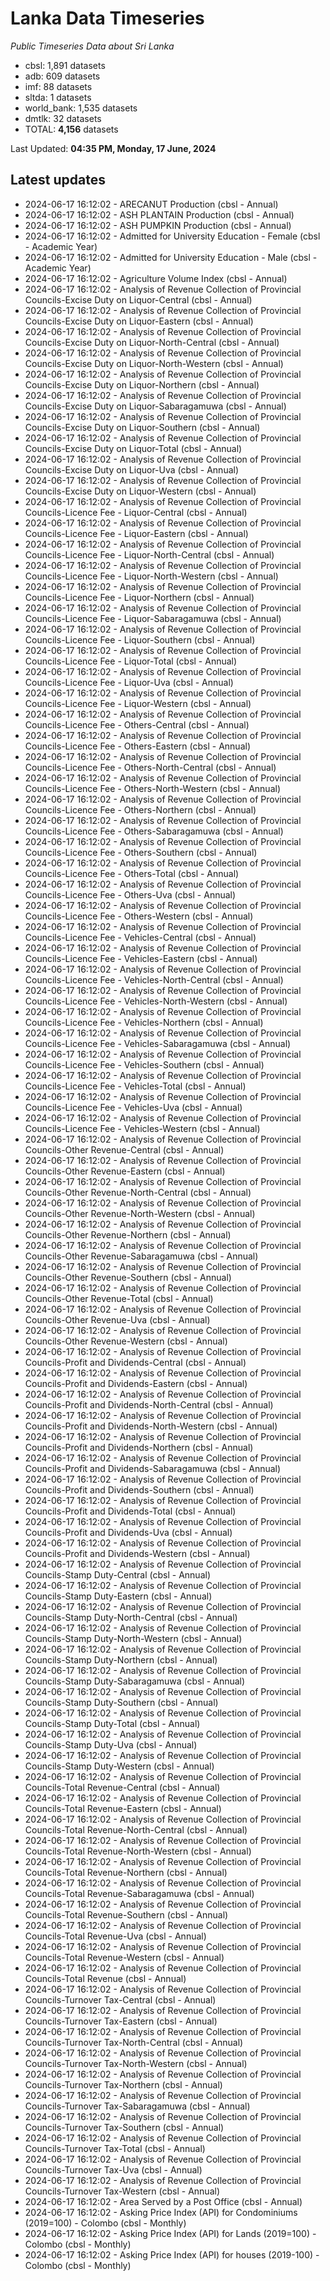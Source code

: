 # Lanka Data Timeseries
*Public Timeseries Data about Sri Lanka*

* cbsl: 1,891 datasets
* adb: 609 datasets
* imf: 88 datasets
* sltda: 1 datasets
* world_bank: 1,535 datasets
* dmtlk: 32 datasets
* TOTAL: **4,156** datasets

Last Updated: **04:35 PM, Monday, 17 June, 2024**

## Latest updates

* 2024-06-17 16:12:02 - ARECANUT Production (cbsl - Annual)
* 2024-06-17 16:12:02 - ASH PLANTAIN Production (cbsl - Annual)
* 2024-06-17 16:12:02 - ASH PUMPKIN Production (cbsl - Annual)
* 2024-06-17 16:12:02 - Admitted for University Education - Female (cbsl - Academic Year)
* 2024-06-17 16:12:02 - Admitted for University Education - Male (cbsl - Academic Year)
* 2024-06-17 16:12:02 - Agriculture Volume Index (cbsl - Annual)
* 2024-06-17 16:12:02 - Analysis of Revenue Collection of Provincial Councils-Excise Duty on Liquor-Central (cbsl - Annual)
* 2024-06-17 16:12:02 - Analysis of Revenue Collection of Provincial Councils-Excise Duty on Liquor-Eastern (cbsl - Annual)
* 2024-06-17 16:12:02 - Analysis of Revenue Collection of Provincial Councils-Excise Duty on Liquor-North-Central (cbsl - Annual)
* 2024-06-17 16:12:02 - Analysis of Revenue Collection of Provincial Councils-Excise Duty on Liquor-North-Western (cbsl - Annual)
* 2024-06-17 16:12:02 - Analysis of Revenue Collection of Provincial Councils-Excise Duty on Liquor-Northern (cbsl - Annual)
* 2024-06-17 16:12:02 - Analysis of Revenue Collection of Provincial Councils-Excise Duty on Liquor-Sabaragamuwa (cbsl - Annual)
* 2024-06-17 16:12:02 - Analysis of Revenue Collection of Provincial Councils-Excise Duty on Liquor-Southern (cbsl - Annual)
* 2024-06-17 16:12:02 - Analysis of Revenue Collection of Provincial Councils-Excise Duty on Liquor-Total (cbsl - Annual)
* 2024-06-17 16:12:02 - Analysis of Revenue Collection of Provincial Councils-Excise Duty on Liquor-Uva (cbsl - Annual)
* 2024-06-17 16:12:02 - Analysis of Revenue Collection of Provincial Councils-Excise Duty on Liquor-Western (cbsl - Annual)
* 2024-06-17 16:12:02 - Analysis of Revenue Collection of Provincial Councils-Licence Fee - Liquor-Central (cbsl - Annual)
* 2024-06-17 16:12:02 - Analysis of Revenue Collection of Provincial Councils-Licence Fee - Liquor-Eastern (cbsl - Annual)
* 2024-06-17 16:12:02 - Analysis of Revenue Collection of Provincial Councils-Licence Fee - Liquor-North-Central (cbsl - Annual)
* 2024-06-17 16:12:02 - Analysis of Revenue Collection of Provincial Councils-Licence Fee - Liquor-North-Western (cbsl - Annual)
* 2024-06-17 16:12:02 - Analysis of Revenue Collection of Provincial Councils-Licence Fee - Liquor-Northern (cbsl - Annual)
* 2024-06-17 16:12:02 - Analysis of Revenue Collection of Provincial Councils-Licence Fee - Liquor-Sabaragamuwa (cbsl - Annual)
* 2024-06-17 16:12:02 - Analysis of Revenue Collection of Provincial Councils-Licence Fee - Liquor-Southern (cbsl - Annual)
* 2024-06-17 16:12:02 - Analysis of Revenue Collection of Provincial Councils-Licence Fee - Liquor-Total (cbsl - Annual)
* 2024-06-17 16:12:02 - Analysis of Revenue Collection of Provincial Councils-Licence Fee - Liquor-Uva (cbsl - Annual)
* 2024-06-17 16:12:02 - Analysis of Revenue Collection of Provincial Councils-Licence Fee - Liquor-Western (cbsl - Annual)
* 2024-06-17 16:12:02 - Analysis of Revenue Collection of Provincial Councils-Licence Fee - Others-Central (cbsl - Annual)
* 2024-06-17 16:12:02 - Analysis of Revenue Collection of Provincial Councils-Licence Fee - Others-Eastern (cbsl - Annual)
* 2024-06-17 16:12:02 - Analysis of Revenue Collection of Provincial Councils-Licence Fee - Others-North-Central (cbsl - Annual)
* 2024-06-17 16:12:02 - Analysis of Revenue Collection of Provincial Councils-Licence Fee - Others-North-Western (cbsl - Annual)
* 2024-06-17 16:12:02 - Analysis of Revenue Collection of Provincial Councils-Licence Fee - Others-Northern (cbsl - Annual)
* 2024-06-17 16:12:02 - Analysis of Revenue Collection of Provincial Councils-Licence Fee - Others-Sabaragamuwa (cbsl - Annual)
* 2024-06-17 16:12:02 - Analysis of Revenue Collection of Provincial Councils-Licence Fee - Others-Southern (cbsl - Annual)
* 2024-06-17 16:12:02 - Analysis of Revenue Collection of Provincial Councils-Licence Fee - Others-Total (cbsl - Annual)
* 2024-06-17 16:12:02 - Analysis of Revenue Collection of Provincial Councils-Licence Fee - Others-Uva (cbsl - Annual)
* 2024-06-17 16:12:02 - Analysis of Revenue Collection of Provincial Councils-Licence Fee - Others-Western (cbsl - Annual)
* 2024-06-17 16:12:02 - Analysis of Revenue Collection of Provincial Councils-Licence Fee - Vehicles-Central (cbsl - Annual)
* 2024-06-17 16:12:02 - Analysis of Revenue Collection of Provincial Councils-Licence Fee - Vehicles-Eastern (cbsl - Annual)
* 2024-06-17 16:12:02 - Analysis of Revenue Collection of Provincial Councils-Licence Fee - Vehicles-North-Central (cbsl - Annual)
* 2024-06-17 16:12:02 - Analysis of Revenue Collection of Provincial Councils-Licence Fee - Vehicles-North-Western (cbsl - Annual)
* 2024-06-17 16:12:02 - Analysis of Revenue Collection of Provincial Councils-Licence Fee - Vehicles-Northern (cbsl - Annual)
* 2024-06-17 16:12:02 - Analysis of Revenue Collection of Provincial Councils-Licence Fee - Vehicles-Sabaragamuwa (cbsl - Annual)
* 2024-06-17 16:12:02 - Analysis of Revenue Collection of Provincial Councils-Licence Fee - Vehicles-Southern (cbsl - Annual)
* 2024-06-17 16:12:02 - Analysis of Revenue Collection of Provincial Councils-Licence Fee - Vehicles-Total (cbsl - Annual)
* 2024-06-17 16:12:02 - Analysis of Revenue Collection of Provincial Councils-Licence Fee - Vehicles-Uva (cbsl - Annual)
* 2024-06-17 16:12:02 - Analysis of Revenue Collection of Provincial Councils-Licence Fee - Vehicles-Western (cbsl - Annual)
* 2024-06-17 16:12:02 - Analysis of Revenue Collection of Provincial Councils-Other Revenue-Central (cbsl - Annual)
* 2024-06-17 16:12:02 - Analysis of Revenue Collection of Provincial Councils-Other Revenue-Eastern (cbsl - Annual)
* 2024-06-17 16:12:02 - Analysis of Revenue Collection of Provincial Councils-Other Revenue-North-Central (cbsl - Annual)
* 2024-06-17 16:12:02 - Analysis of Revenue Collection of Provincial Councils-Other Revenue-North-Western (cbsl - Annual)
* 2024-06-17 16:12:02 - Analysis of Revenue Collection of Provincial Councils-Other Revenue-Northern (cbsl - Annual)
* 2024-06-17 16:12:02 - Analysis of Revenue Collection of Provincial Councils-Other Revenue-Sabaragamuwa (cbsl - Annual)
* 2024-06-17 16:12:02 - Analysis of Revenue Collection of Provincial Councils-Other Revenue-Southern (cbsl - Annual)
* 2024-06-17 16:12:02 - Analysis of Revenue Collection of Provincial Councils-Other Revenue-Total (cbsl - Annual)
* 2024-06-17 16:12:02 - Analysis of Revenue Collection of Provincial Councils-Other Revenue-Uva (cbsl - Annual)
* 2024-06-17 16:12:02 - Analysis of Revenue Collection of Provincial Councils-Other Revenue-Western (cbsl - Annual)
* 2024-06-17 16:12:02 - Analysis of Revenue Collection of Provincial Councils-Profit and Dividends-Central (cbsl - Annual)
* 2024-06-17 16:12:02 - Analysis of Revenue Collection of Provincial Councils-Profit and Dividends-Eastern (cbsl - Annual)
* 2024-06-17 16:12:02 - Analysis of Revenue Collection of Provincial Councils-Profit and Dividends-North-Central (cbsl - Annual)
* 2024-06-17 16:12:02 - Analysis of Revenue Collection of Provincial Councils-Profit and Dividends-North-Western (cbsl - Annual)
* 2024-06-17 16:12:02 - Analysis of Revenue Collection of Provincial Councils-Profit and Dividends-Northern (cbsl - Annual)
* 2024-06-17 16:12:02 - Analysis of Revenue Collection of Provincial Councils-Profit and Dividends-Sabaragamuwa (cbsl - Annual)
* 2024-06-17 16:12:02 - Analysis of Revenue Collection of Provincial Councils-Profit and Dividends-Southern (cbsl - Annual)
* 2024-06-17 16:12:02 - Analysis of Revenue Collection of Provincial Councils-Profit and Dividends-Total (cbsl - Annual)
* 2024-06-17 16:12:02 - Analysis of Revenue Collection of Provincial Councils-Profit and Dividends-Uva (cbsl - Annual)
* 2024-06-17 16:12:02 - Analysis of Revenue Collection of Provincial Councils-Profit and Dividends-Western (cbsl - Annual)
* 2024-06-17 16:12:02 - Analysis of Revenue Collection of Provincial Councils-Stamp Duty-Central (cbsl - Annual)
* 2024-06-17 16:12:02 - Analysis of Revenue Collection of Provincial Councils-Stamp Duty-Eastern (cbsl - Annual)
* 2024-06-17 16:12:02 - Analysis of Revenue Collection of Provincial Councils-Stamp Duty-North-Central (cbsl - Annual)
* 2024-06-17 16:12:02 - Analysis of Revenue Collection of Provincial Councils-Stamp Duty-North-Western (cbsl - Annual)
* 2024-06-17 16:12:02 - Analysis of Revenue Collection of Provincial Councils-Stamp Duty-Northern (cbsl - Annual)
* 2024-06-17 16:12:02 - Analysis of Revenue Collection of Provincial Councils-Stamp Duty-Sabaragamuwa (cbsl - Annual)
* 2024-06-17 16:12:02 - Analysis of Revenue Collection of Provincial Councils-Stamp Duty-Southern (cbsl - Annual)
* 2024-06-17 16:12:02 - Analysis of Revenue Collection of Provincial Councils-Stamp Duty-Total (cbsl - Annual)
* 2024-06-17 16:12:02 - Analysis of Revenue Collection of Provincial Councils-Stamp Duty-Uva (cbsl - Annual)
* 2024-06-17 16:12:02 - Analysis of Revenue Collection of Provincial Councils-Stamp Duty-Western (cbsl - Annual)
* 2024-06-17 16:12:02 - Analysis of Revenue Collection of Provincial Councils-Total Revenue-Central (cbsl - Annual)
* 2024-06-17 16:12:02 - Analysis of Revenue Collection of Provincial Councils-Total Revenue-Eastern (cbsl - Annual)
* 2024-06-17 16:12:02 - Analysis of Revenue Collection of Provincial Councils-Total Revenue-North-Central (cbsl - Annual)
* 2024-06-17 16:12:02 - Analysis of Revenue Collection of Provincial Councils-Total Revenue-North-Western (cbsl - Annual)
* 2024-06-17 16:12:02 - Analysis of Revenue Collection of Provincial Councils-Total Revenue-Northern (cbsl - Annual)
* 2024-06-17 16:12:02 - Analysis of Revenue Collection of Provincial Councils-Total Revenue-Sabaragamuwa (cbsl - Annual)
* 2024-06-17 16:12:02 - Analysis of Revenue Collection of Provincial Councils-Total Revenue-Southern (cbsl - Annual)
* 2024-06-17 16:12:02 - Analysis of Revenue Collection of Provincial Councils-Total Revenue-Uva (cbsl - Annual)
* 2024-06-17 16:12:02 - Analysis of Revenue Collection of Provincial Councils-Total Revenue-Western (cbsl - Annual)
* 2024-06-17 16:12:02 - Analysis of Revenue Collection of Provincial Councils-Total Revenue (cbsl - Annual)
* 2024-06-17 16:12:02 - Analysis of Revenue Collection of Provincial Councils-Turnover Tax-Central (cbsl - Annual)
* 2024-06-17 16:12:02 - Analysis of Revenue Collection of Provincial Councils-Turnover Tax-Eastern (cbsl - Annual)
* 2024-06-17 16:12:02 - Analysis of Revenue Collection of Provincial Councils-Turnover Tax-North-Central (cbsl - Annual)
* 2024-06-17 16:12:02 - Analysis of Revenue Collection of Provincial Councils-Turnover Tax-North-Western (cbsl - Annual)
* 2024-06-17 16:12:02 - Analysis of Revenue Collection of Provincial Councils-Turnover Tax-Northern (cbsl - Annual)
* 2024-06-17 16:12:02 - Analysis of Revenue Collection of Provincial Councils-Turnover Tax-Sabaragamuwa (cbsl - Annual)
* 2024-06-17 16:12:02 - Analysis of Revenue Collection of Provincial Councils-Turnover Tax-Southern (cbsl - Annual)
* 2024-06-17 16:12:02 - Analysis of Revenue Collection of Provincial Councils-Turnover Tax-Total (cbsl - Annual)
* 2024-06-17 16:12:02 - Analysis of Revenue Collection of Provincial Councils-Turnover Tax-Uva (cbsl - Annual)
* 2024-06-17 16:12:02 - Analysis of Revenue Collection of Provincial Councils-Turnover Tax-Western (cbsl - Annual)
* 2024-06-17 16:12:02 - Area Served by a Post Office (cbsl - Annual)
* 2024-06-17 16:12:02 - Asking Price Index (API) for Condominiums (2019=100) - Colombo (cbsl - Monthly)
* 2024-06-17 16:12:02 - Asking Price Index (API) for Lands (2019=100) - Colombo (cbsl - Monthly)
* 2024-06-17 16:12:02 - Asking Price Index (API) for houses (2019-100) - Colombo (cbsl - Monthly)